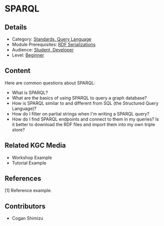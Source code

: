 # SPARQL
## Details
* Category: [Standards, Query Language](../categories/Standards,_Query_Language.md)
* Module Prerequisites: [RDF Serializations](../modules/RDF_Serializations.md)
* Audience: [Student, Developer](../audiences/Student,_Developer.md)
* Level: [Beginner](../levels/Beginner.md)

## Content
Here are common questions about SPARQL:
* What is SPARQL?
* What are the basics of using SPARQL to query a graph database?
* How is SPARQL similar to and different from SQL (the Structured Query Language)?
* How do I filter on partial strings when I'm writing a SPARQL query?
* How do I find SPARQL endpoints and connect to them in my queries? Is it better to download the RDF files and import them into my own triple store?

## Related KGC Media
* Workshop Example
* Tutorial Example

## References
[1] Reference example.

## Contributors
* Cogan Shimizu
